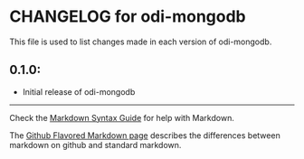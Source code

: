 # CHANGELOG for odi-mongodb

This file is used to list changes made in each version of odi-mongodb.

## 0.1.0:

* Initial release of odi-mongodb

- - -
Check the [Markdown Syntax Guide](http://daringfireball.net/projects/markdown/syntax) for help with Markdown.

The [Github Flavored Markdown page](http://github.github.com/github-flavored-markdown/) describes the differences between markdown on github and standard markdown.
